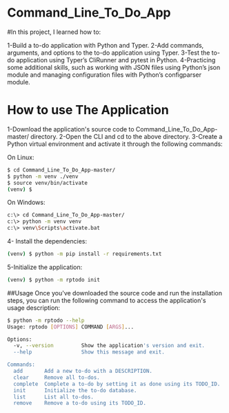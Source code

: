 # Command_Line_To_Do_App

#In this project, I learned how to:

1-Build a to-do application with Python and Typer.
2-Add commands, arguments, and options to the to-do application using Typer.
3-Test the to-do application using Typer’s CliRunner and pytest in Python.
4-Practicing some additional skills, such as working with JSON files using Python’s json module and managing configuration files with Python’s configparser module.

# How to use The Application

1-Download the application's source code to Command_Line_To_Do_App-master/ directory.
2-Open the CLI and cd to the above directory.
3-Create a Python virtual environment and activate it through the following commands:

On Linux:
```bash
$ cd Command_Line_To_Do_App-master/
$ python -m venv ./venv
$ source venv/bin/activate
(venv) $
```
On Windows:
```bash
c:\> cd Command_Line_To_Do_App-master/
c:\> python -m venv venv
c:\> venv\Scripts\activate.bat
```
4- Install the dependencies:
```bash
(venv) $ python -m pip install -r requirements.txt
```
5-Initialize the application:
```bash
(venv) $ python -m rptodo init
```

##Usage
Once you've downloaded the source code and run the installation steps, you can run the following command to access the application's usage description:
```bash
$ python -m rptodo --help
Usage: rptodo [OPTIONS] COMMAND [ARGS]...

Options:
  -v, --version         Show the application's version and exit.
  --help                Show this message and exit.

Commands:
  add       Add a new to-do with a DESCRIPTION.
  clear     Remove all to-dos.
  complete  Complete a to-do by setting it as done using its TODO_ID.
  init      Initialize the to-do database.
  list      List all to-dos.
  remove    Remove a to-do using its TODO_ID.
```

